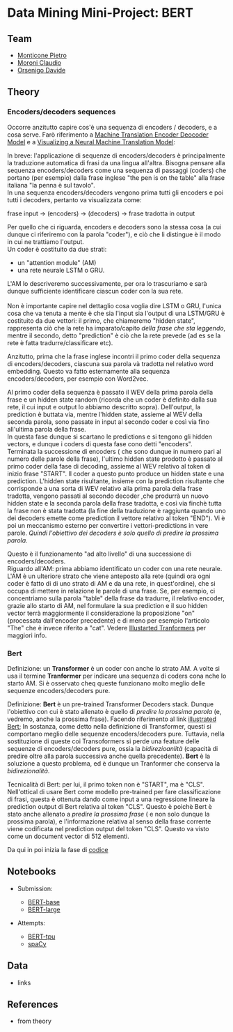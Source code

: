 # Data Mining Mini-Project: BERT 

## Team 
* [Monticone Pietro](https://github.com/pitmonticone)
* [Moroni Claudio](https://github.com/claudio20497)
* [Orsenigo Davide](https://github.com/dadorse)

## Theory
### Encoders/decoders sequences

Occorre anzitutto capire cos'è una sequenza di encoders / decoders, e a cosa serve. Farò riferimento a [Machine Translation Encoder Deocoder Model](https://medium.com/analytics-vidhya/machine-translation-encoder-decoder-model-7e4867377161) e a [Visualizing a Neural Machine Translation Model](https://jalammar.github.io/visualizing-neural-machine-translation-mechanics-of-seq2seq-models-with-attention/):<br>

In breve: l'applicazione di sequenze di encoders/decoders è principalmente la traduzione automatica di frasi da una lingua all'altra. Bisogna pensare alla sequenza encoders/decoders come una sequenza di passaggi (coders) che portano (per esempio) dalla frase inglese "the pen is on the table" alla frase italiana  "la penna è sul tavolo".<br>
In una sequenza encoders/decoders vengono prima tutti gli encoders e poi tutti i decoders, pertanto va visualizzata come:<br>

frase input $\to$ (encoders) $\to$ (decoders) $\to$ frase tradotta in output<br>

Per quello che ci riguarda, encoders e decoders sono la stessa cosa (a cui dunque ci riferiremo con la parola "coder"), e ciò che li distingue è il modo in cui ne trattiamo l'output.<br>
Un coder è costituito da due strati:<br>
- un "attention module" (AM) 
- una rete neurale LSTM o GRU.  

L'AM lo descriveremo successivamente, per ora lo trascuriamo e sarà dunque sufficiente identificare ciascun coder con la sua rete.<br>  
Non è importante capire nel dettaglio cosa voglia dire LSTM o GRU, l'unica cosa che va tenuta a mente è che sia l'input sia l'output di una LSTM/GRU è costituito da due vettori: il primo, che chiameremo "hidden state", rappresenta ciò che la rete ha imparato/capito *della frase che sta leggendo*, mentre il secondo, detto "prediction" è ciò che la rete prevede (ad es se la rete è fatta tradurre/classificare etc).<br>

Anzitutto, prima che la frase inglese incontri il primo coder della sequenza di encoders/decoders, ciascuna sua parola và tradotta nel relativo word embedding. Questo va fatto esternamente alla sequenza encoders/decoders, per esempio con Word2vec.<br>

Al primo coder della sequenza è passato il WEV della prima parola della frase e un hidden state random (ricorda che un coder è definito dalla sua rete, il cui input e output lo abbiamo descritto sopra). Dell'output,  la prediction è buttata via, mentre l'hidden state, assieme al WEV della seconda parola, sono passate in input al secondo coder e così via fino all'ultima parola della frase. <br>
In questa fase dunque si scartano le predictions e si tengono gli hidden vectors, e dunque i coders di questa fase cono detti "encoders".<br>
Terminata la successione di encoders ( che sono dunque in numero pari al numero delle parole della frase), l'ultimo hidden state prodotto è passato al primo coder della fase di decoding, assieme al WEV relativo al token di inizio frase "START". Il coder a questo punto produce un hidden state e una prediction. L'hidden state risultante, insieme con la prediction risultante che corrisponde a una sorta di WEV relativo alla prima parola della frase tradotta, vengono passati al secondo decoder ,che produrrà un nuovo hidden state e la seconda parola della frase tradotta, e così via finchè tutta la frase non è stata tradotta (la fine della traduzione è raggiunta quando uno dei decoders emette come prediction il vettore relativo al token "END"). Vi è poi un meccanismo esterno per convertire i vettori-predictions in vere parole.
*Quindi l'obiettivo dei decoders è solo quello di predire la prossima parola.*<br>


Questo è il funzionamento "ad alto livello" di una successione di encoders/decoders.<br>
Riguardo all'AM: prima abbiamo identificato un coder con una rete neurale. L'AM è un ulteriore strato che viene anteposto alla rete (quindi ora ogni coder è fatto di di uno strato di AM e da una rete, in quest'ordine), che si occupa di mettere in relazione le parole di una frase. Se, per esempio, ci concentriamo sulla parola "table" della frase da tradurre, il relativo encoder, grazie allo starto di AM, nel formulare la sua prediction e il suo hidden vector terrà maggiormente il considerazione la proposizione "on" (processata dall'encoder precedente) e di meno per esempio l'articolo "The" che è invece riferito a "cat". Vedere [Illustarted Tranformers](https://jalammar.github.io/illustrated-transformer/)  per maggiori info.<br>

### Bert

Definizione: un **Transformer** è un coder con anche lo strato AM. A volte si usa il termine **Tranformer** per indicare una sequenza di coders cona nche lo starto AM. Si è osservato cheq queste funzionano molto meglio delle sequenze encoders/decoders pure.

Definizione: **Bert** è un pre-trained Transformer Decoders stack. Dunque l'obiettivo con cui è stato allenato è quello di *predire la prossima parola* (e, vedremo, anche la prossima frase).
Facendo riferimento al link [illustrated Bert](https://jalammar.github.io/illustrated-bert/); In sostanza, come detto nella definizione di Transformer, questi si comportano meglio delle sequenze encoders/decoders pure. Tuttavia, nella sostituzione di queste coi Transoformers si perde una feature delle sequenze di encoders/decoders pure, ossia la *bidirezioanlità* (capacità di predire oltre alla parola successiva anche quella precedente). **Bert** è la soluzione a questo problema, ed è dunque un Tranformer che conserva la *bidirezionalità*.

Tecnicalità di Bert: per lui, il primo token non è "START", ma è "CLS". Nell'ottical di usare Bert come modello pre-trained per fare classificazione di frasi, questa è ottenuta dando come input a una regressione lineare la prediction output di Bert relativa al token "CLS". Questo è poichè Bert è stato anche allenato a *predire la prossima frase* ( e non solo dunque la prossima parola), e l'informazione relativa al senso della frase corrente viene codificata nel prediction output del token "CLS". Questo va visto come un document vector di 512 elementi.

Da qui in poi inizia la fase di [codice](https://jalammar.github.io/a-visual-guide-to-using-bert-for-the-first-time/)

## Notebooks 
* Submission: 
  * [BERT-base]()
  * [BERT-large]()
  
* Attempts:
  * [BERT-tpu](https://www.kaggle.com/claudiomoroni/berttpu)
  * [spaCy]()

## Data 
* links 

## References
* from theory 
